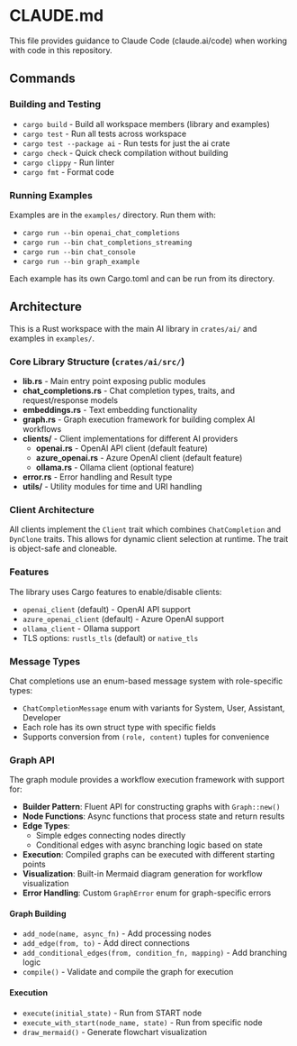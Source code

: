 # CLAUDE.md

This file provides guidance to Claude Code (claude.ai/code) when working with code in this repository.

## Commands

### Building and Testing
- `cargo build` - Build all workspace members (library and examples)
- `cargo test` - Run all tests across workspace
- `cargo test --package ai` - Run tests for just the ai crate
- `cargo check` - Quick check compilation without building
- `cargo clippy` - Run linter
- `cargo fmt` - Format code

### Running Examples
Examples are in the `examples/` directory. Run them with:
- `cargo run --bin openai_chat_completions`
- `cargo run --bin chat_completions_streaming`
- `cargo run --bin chat_console`
- `cargo run --bin graph_example`

Each example has its own Cargo.toml and can be run from its directory.

## Architecture

This is a Rust workspace with the main AI library in `crates/ai/` and examples in `examples/`.

### Core Library Structure (`crates/ai/src/`)
- **lib.rs** - Main entry point exposing public modules
- **chat_completions.rs** - Chat completion types, traits, and request/response models
- **embeddings.rs** - Text embedding functionality
- **graph.rs** - Graph execution framework for building complex AI workflows
- **clients/** - Client implementations for different AI providers
  - **openai.rs** - OpenAI API client (default feature)
  - **azure_openai.rs** - Azure OpenAI client (default feature)  
  - **ollama.rs** - Ollama client (optional feature)
- **error.rs** - Error handling and Result type
- **utils/** - Utility modules for time and URI handling

### Client Architecture
All clients implement the `Client` trait which combines `ChatCompletion` and `DynClone` traits. This allows for dynamic client selection at runtime. The trait is object-safe and cloneable.

### Features
The library uses Cargo features to enable/disable clients:
- `openai_client` (default) - OpenAI API support
- `azure_openai_client` (default) - Azure OpenAI support  
- `ollama_client` - Ollama support
- TLS options: `rustls_tls` (default) or `native_tls`

### Message Types
Chat completions use an enum-based message system with role-specific types:
- `ChatCompletionMessage` enum with variants for System, User, Assistant, Developer
- Each role has its own struct type with specific fields
- Supports conversion from `(role, content)` tuples for convenience

### Graph API
The graph module provides a workflow execution framework with support for:
- **Builder Pattern**: Fluent API for constructing graphs with `Graph::new()`
- **Node Functions**: Async functions that process state and return results
- **Edge Types**: 
  - Simple edges connecting nodes directly
  - Conditional edges with async branching logic based on state
- **Execution**: Compiled graphs can be executed with different starting points
- **Visualization**: Built-in Mermaid diagram generation for workflow visualization
- **Error Handling**: Custom `GraphError` enum for graph-specific errors

#### Graph Building
- `add_node(name, async_fn)` - Add processing nodes
- `add_edge(from, to)` - Add direct connections
- `add_conditional_edges(from, condition_fn, mapping)` - Add branching logic
- `compile()` - Validate and compile the graph for execution

#### Execution
- `execute(initial_state)` - Run from START node
- `execute_with_start(node_name, state)` - Run from specific node
- `draw_mermaid()` - Generate flowchart visualization